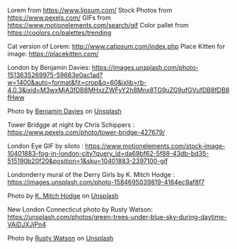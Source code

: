 Lorem from https://www.lipsum.com/
Stock Photos from https://www.pexels.com/
GIFs from https://www.motionelements.com/search/gif
Color pallet from https://coolors.co/palettes/trending

Cat version of Lorem: http://www.catipsum.com/index.php
Place Kitten for image: https://placekitten.com/


London by Benjamin Davies: https://images.unsplash.com/photo-1513635269975-59663e0ac1ad?w=1400&auto=format&fit=crop&q=60&ixlib=rb-4.0.3&ixid=M3wxMjA3fDB8MHxzZWFyY2h8Mnx8TG9uZG9ufGVufDB8fDB8fHww

Photo by <a href="https://unsplash.com/@bendavisual?utm_content=creditCopyText&utm_medium=referral&utm_source=unsplash">Benjamin Davies</a> on <a href="https://unsplash.com/photos/aerial-photography-of-london-skyline-during-daytime-Oja2ty_9ZLM?utm_content=creditCopyText&utm_medium=referral&utm_source=unsplash">Unsplash</a>
  

Tower Bridgge at night by Chris Schippers : https://www.pexels.com/photo/tower-bridge-427679/

London Eye GIF by siloto : https://www.motionelements.com/stock-image-10401883-fog-in-london-city?query_id=da69bf62-5f88-43db-bd35-515190b20f20&position=1&sku=10401883-2397100-gif

Londonderry mural of the Derry Girls by  K. Mitch Hodge :
https://images.unsplash.com/photo-1584695039819-4164ec9af8f7

Photo by <a href="https://unsplash.com/@kmitchhodge?utm_content=creditCopyText&utm_medium=referral&utm_source=unsplash">K. Mitch Hodge</a> on <a href="https://unsplash.com/photos/3-women-and-2-men-smiling-HE6TVFRAJaY?utm_content=creditCopyText&utm_medium=referral&utm_source=unsplash">Unsplash</a>

New London Connecticut photo by Rusty Watson: 
https://unsplash.com/photos/green-trees-under-blue-sky-during-daytime-VAiDJXJjPn4

Photo by <a href="https://unsplash.com/@rustyct1?utm_content=creditCopyText&utm_medium=referral&utm_source=unsplash">Rusty Watson</a> on <a href="https://unsplash.com/photos/green-trees-under-blue-sky-during-daytime-VAiDJXJjPn4?utm_content=creditCopyText&utm_medium=referral&utm_source=unsplash">Unsplash</a>
  